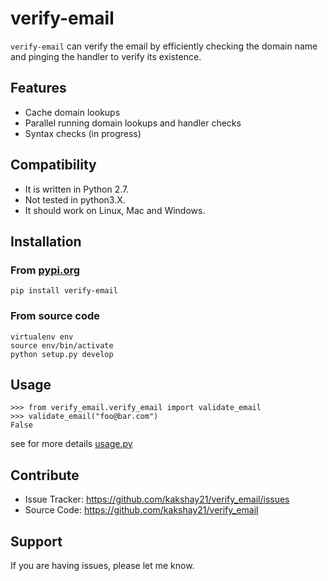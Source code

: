 # verify-email 

``verify-email`` can verify the email by efficiently checking the domain name and pinging the handler to verify its existence.

## Features
- Cache domain lookups
- Parallel running domain lookups and handler checks
- Syntax checks (in progress)

## Compatibility
- It is written in Python 2.7.
- Not tested in python3.X.
- It should work on Linux, Mac and Windows.

## Installation
### From [pypi.org](https://pypi.org/project/verify-email/)
```
pip install verify-email
```
### From source code
```
virtualenv env 
source env/bin/activate
python setup.py develop
```

## Usage
```
>>> from verify_email.verify_email import validate_email
>>> validate_email("foo@bar.com")
False
```
see for more details [usage.py](https://github.com/kakshay21/verify_email/blob/master/verify_email/usage.py)

## Contribute
- Issue Tracker: https://github.com/kakshay21/verify_email/issues
- Source Code: https://github.com/kakshay21/verify_email

## Support
If you are having issues, please let me know.
